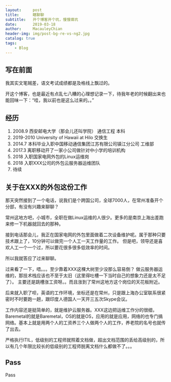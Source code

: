 ```yaml
---
layout:     post
title:      瞎聊聊
subtitle:   开个博客开个坑，慢慢填坑
date:       2019-03-18
author:     MacauleyChian
header-img: img/post-bg-re-vs-ng2.jpg
catalog: true
tags:
    - Blog
---
```


## 写在前面
我其实文笔贼差，语文考试成绩都是及格线上飘过的。

开这个博客，也是最近有点乱七八糟的心理想记录一下，待我年老的时候翻出来也能回味一下：“哇，我以前也是这么过来的。。”

## 经历
1. 2008.9 西安邮电大学（那会儿还叫学院） 通信工程 本科
2. 2019-2010 University of Hawaii at Hilo 交换生
3. 2014.7 本科毕业入职中国移动通信集团江苏有限公司镇江分公司 工维部
4. 2017.3 离职移动开了一家小公司做针对中小学的培训机构
5. 2018   入职国家电网外包的Linux运维岗
6. 2018   入职XXX公司的外包云服务器运维团队
7. 待续

## 关于在XXX的外包这份工作

那天突然接到了一个电话，说我们是个跨国公司，全球7000人，在常州准备开个分部，有没有兴趣来聊聊？

常州这地方吧，小城市，全职在做Linux运维的人很少。更多的是南京上海出差跑来修一下机器就回去的那种。

接到电话那会儿，我正在国家电网的外包里面做着二次设备维护呢。属于那种只要技术跟上了，10分钟可以做完一个人工一天工作量的工作。
但是吧，领导还是喜欢人工一个一个过，所以要花很多很多低效率的时间。

所以我就答应了过来聊聊。

过来看了一下，唔。。。至少靠着XXX这棵大树至少没那么容易倒？
做云服务器运维的，那技术栈应该也不至于太旧（这里得吐槽一下当时自己的想象力还是太不足了）。
主要还是跳槽涨工资呀。。而且涨到了常州这地方这个岗位的天花板附近。

后来就入职了呗，英语的工作环境，坐标还是在常州，只是跟上海办公室联系很紧密时不时要跑一趟，跟印度人德国人一天开三五次Skype会议。

工作内容还是挺简单的，就是维护云服务器。XXX这边把运维工作分的很细，Baremetal的就是Baremetal，OS的就是OS，应用的就是应用，网络的也专门搞网络。基本上就是用两个人的工资养三个人做两个人的工作，养老院的名号也就传了出去。

严格执行ITIL，低级别的工程师就照着文档做，超出文档范围的丢给高级别的，所以有几个年限比较长的低级别的工程师脱离文档什么都做不了。。。

## Pass
Pass
